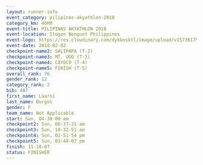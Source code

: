 ```yaml
---
layout: runner-info 
event_category: pilipinas-akyathlon-2018 
category_km: 46KM 
event-title: PILIPINAS AKYATHLON 2018 
event-location: Itogon Benguet Philippines 
event-logo: https://res.cloudinary.com/dykbosktl/image/upload/v1573617968/Logo/akyathlon-logo-new_ifndai.png 
event-date: 2018-02-02 
checkpoint-name2: SALIPAPA (T-2) 
checkpoint-name3: MT. UGO (T-3) 
checkpoint-name4: CAYOCO (T-4) 
checkpoint-name5: FINISH (T-5) 
overall_rank: 76
gender_rank: 12
category_rank: 2
bib: 487
first_name: Laarni
last_name: Burgos
gender: F
team_name: Not Applicable
start: Sun, 04-30-00 am
checkpoint2: Sun, 06-37-21 am
checkpoint3: Sun, 10-32-51 am
checkpoint4: Sun, 01-51-54 pm
checkpoint5: Sun, 03-48-07 pm
finish: 11-18-07
status: FINISHER
---
```

